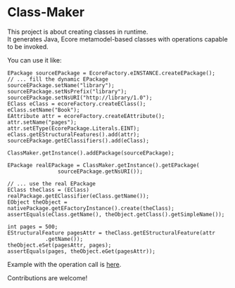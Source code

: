 Class-Maker
===========

This project is about creating classes in runtime.  
It generates Java, Ecore metamodel-based classes with operations capable to be invoked.

You can use it like:  

    EPackage sourceEPackage = EcoreFactory.eINSTANCE.createEPackage();    
    // ... fill the dynamic EPackage
    sourceEPackage.setName("library");
	sourceEPackage.setNsPrefix("library");
	sourceEPackage.setNsURI("http://library/1.0");
	EClass eClass = ecoreFactory.createEClass();
	eClass.setName("Book");
	EAttribute attr = ecoreFactory.createEAttribute();
	attr.setName("pages");
	attr.setEType(EcorePackage.Literals.EINT);
	eClass.getEStructuralFeatures().add(attr);
	sourceEPackage.getEClassifiers().add(eClass);
		        
    ClassMaker.getInstance().addEPackage(sourceEPackage);  
    
    EPackage realEPackage = ClassMaker.getInstance().getEPackage(
    				sourceEPackage.getNsURI());
    
    // ... use the real EPackage
    EClass theClass = (EClass) realPackage.getEClassifier(eClass.getName());
	EObject theObject = nativePackage.getEFactoryInstance().create(theClass);
	assertEquals(eClass.getName(), theObject.getClass().getSimpleName());
		
	int pages = 500;
	EStructuralFeature pagesAttr = theClass.getEStructuralFeature(attr
				.getName());
	theObject.eSet(pagesAttr, pages);
	assertEquals(pages, theObject.eGet(pagesAttr));  
  
Example with the operation call is [here](/kirillzotkin/Class-Maker/blob/master/org.k.classmaker.test/src/org/k/classmaker/test/Tests.java).


Contributions are welcome!
